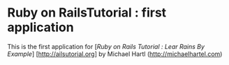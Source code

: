 # Ruby on RailsTutorial : first application

This is the first application for 
[*Ruby on Rails Tutorial : Lear Rains By Example*] [http://ailsutorial.org]
by Michael Hartl (http://michaelhartel.com)

